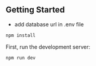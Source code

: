 ## Getting Started

- add database url in .env file

```bash
npm install
```

First, run the development server:

```bash
npm run dev
```
